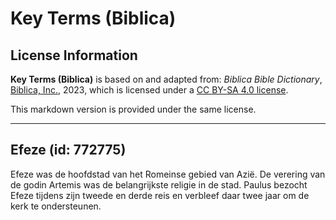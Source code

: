 # Key Terms (Biblica)

## License Information

**Key Terms (Biblica)** is based on and adapted from: _Biblica Bible Dictionary_, [Biblica, Inc.](https://www.biblica.com/), 2023, which is licensed under a [CC BY-SA 4.0 license](https://creativecommons.org/licenses/by-sa/4.0/legalcode.en).

This markdown version is provided under the same license.



--------------------------------

## Efeze (id: 772775)

Efeze was de hoofdstad van het Romeinse gebied van Azië. De verering van de godin Artemis was de belangrijkste religie in de stad. Paulus bezocht Efeze tijdens zijn tweede en derde reis en verbleef daar twee jaar om de kerk te ondersteunen.


